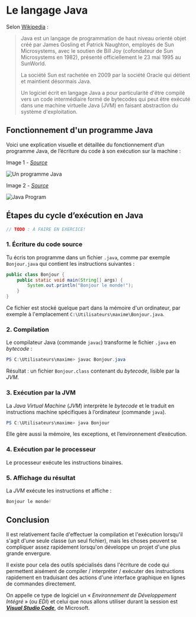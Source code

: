 # Le langage Java

Selon [Wikipedia](https://fr.wikipedia.org/wiki/Java_(langage)) :

> Java est un langage de programmation de haut niveau orienté objet créé par James Gosling et Patrick Naughton, employés de Sun Microsystems, avec le soutien de Bill Joy (cofondateur de Sun Microsystems en 1982), présenté officiellement le 23 mai 1995 au SunWorld.
>
> La société Sun est rachetée en 2009 par la société Oracle qui détient et maintient désormais Java.
>
> Un logiciel écrit en langage Java a pour particularité d'être compilé vers un code intermédiaire formé de bytecodes qui peut être exécuté dans une machine virtuelle Java (JVM) en faisant abstraction du système d'exploitation.

## Fonctionnement d'un programme Java

Voici une explication visuelle et détaillée du fonctionnement d’un programme Java, de l’écriture du code à son exécution sur la machine :

Image 1 - [*Source*](https://www.vulgarisation-informatique.com/interpretation-java.php)

![Un programme Java](https://www.vulgarisation-informatique.com/images/articles/java_interpret/etape_1.gif)

Image 2 - [*Source*](https://www.codecademy.com/courses/learn-java/lessons/hello-world-java/exercises/introduction-to-java)

![Java Program](https://content.codecademy.com/courses/learn-java/revised-2019/Java%20Module%201-%20Lesson%201-JVM%20-ART%20408.png)

## Étapes du cycle d’exécution en Java

```java
// TODO : À FAIRE EN EXERCICE!
```

### 1. Écriture du code source

Tu écris ton programme dans un fichier `.java`, comme par exemple `Bonjour.java` qui contient les instructions suivantes :

```java
public class Bonjour {
    public static void main(String[] args) {
        System.out.println("Bonjour le monde!");
    }
}
```

Ce fichier est stocké quelque part dans la mémoire d'un ordinateur, par exemple à l'emplacement `C:\Utilisateurs\maxime\Bonjour.java`.

### 2. Compilation

Le compilateur Java (commande `javac`) transforme le fichier `.java` en *bytecode* :

```powershell
PS C:\Utilisateurs\maxime> javac Bonjour.java
```

Résultat : un fichier `Bonjour.class` contenant du *bytecode*, lisible par la *JVM*.

### 3. Exécution par la JVM

La *Java Virtual Machine* (*JVM*) interprète le *bytecode* et le traduit en instructions machine spécifiques à l’ordinateur (commande `java`).

```powershell
PS C:\Utilisateurs\maxime> java Bonjour
```

Elle gère aussi la mémoire, les exceptions, et l’environnement d’exécution.

### 4. Exécution par le processeur

Le processeur exécute les instructions binaires.

### 5. Affichage du résultat

La *JVM* exécute les instructions et affiche :

```powershell
Bonjour le monde!
```

## **Conclusion**

Il est relativement facile d'effectuer la compilation et l'exécution lorsqu'il s'agit d'une seule classe (un seul fichier), mais les choses peuvent se compliquer assez rapidement lorsqu'on développe un projet d'une plus grande envergure.

Il existe pour cela des outils spécialisés dans l'écriture de code qui permettent aisément de compiler / interpréter / exécuter des instructions rapidement en traduisant des actions d'une interface graphique en lignes de commandes directement.

On appelle ce type de logiciel un « *Environnement de Développement Intégré* » (ou *EDI*) et celui que nous allons utiliser durant la session est [***Visual Studio Code***](https://code.visualstudio.com/), de Microsoft.
